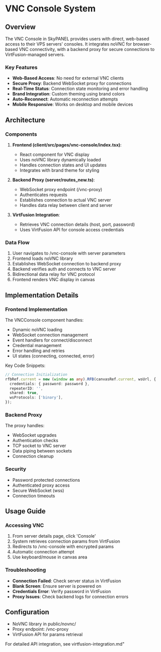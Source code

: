 # VNC Console System

## Overview

The VNC Console in SkyPANEL provides users with direct, web-based access to their VPS servers' consoles. It integrates noVNC for browser-based VNC connectivity, with a backend proxy for secure connections to VirtFusion-managed servers.

### Key Features
- **Web-Based Access**: No need for external VNC clients
- **Secure Proxy**: Backend WebSocket proxy for connections
- **Real-Time Status**: Connection state monitoring and error handling
- **Brand Integration**: Custom theming using brand colors
- **Auto-Reconnect**: Automatic reconnection attempts
- **Mobile Responsive**: Works on desktop and mobile devices

## Architecture

### Components
1. **Frontend (client/src/pages/vnc-console/index.tsx)**:
   - React component for VNC display
   - Uses noVNC library dynamically loaded
   - Handles connection states and UI updates
   - Integrates with brand theme for styling

2. **Backend Proxy (server/routes_new.ts)**:
   - WebSocket proxy endpoint (/vnc-proxy)
   - Authenticates requests
   - Establishes connection to actual VNC server
   - Handles data relay between client and server

3. **VirtFusion Integration**:
   - Retrieves VNC connection details (host, port, password)
   - Uses VirtFusion API for console access credentials

### Data Flow
1. User navigates to /vnc-console with server parameters
2. Frontend loads noVNC library
3. Establishes WebSocket connection to backend proxy
4. Backend verifies auth and connects to VNC server
5. Bidirectional data relay for VNC protocol
6. Frontend renders VNC display in canvas

## Implementation Details

### Frontend Implementation
The VNCConsole component handles:
- Dynamic noVNC loading
- WebSocket connection management
- Event handlers for connect/disconnect
- Credential management
- Error handling and retries
- UI states (connecting, connected, error)

Key Code Snippets:

```typescript
// Connection Initialization
rfbRef.current = new (window as any).RFB(canvasRef.current, wsUrl, {
  credentials: { password: password },
  repeaterID: '',
  shared: true,
  wsProtocols: ['binary'],
});
```

### Backend Proxy
The proxy handles:
- WebSocket upgrades
- Authentication checks
- TCP socket to VNC server
- Data piping between sockets
- Connection cleanup

### Security
- Password protected connections
- Authenticated proxy access
- Secure WebSocket (wss)
- Connection timeouts

## Usage Guide

### Accessing VNC
1. From server details page, click 'Console'
2. System retrieves connection params from VirtFusion
3. Redirects to /vnc-console with encrypted params
4. Automatic connection attempt
5. Use keyboard/mouse in canvas area

### Troubleshooting
- **Connection Failed**: Check server status in VirtFusion
- **Blank Screen**: Ensure server is powered on
- **Credentials Error**: Verify password in VirtFusion
- **Proxy Issues**: Check backend logs for connection errors

## Configuration
- NoVNC library in public/novnc/
- Proxy endpoint: /vnc-proxy
- VirtFusion API for params retrieval

For detailed API integration, see virtfusion-integration.md"